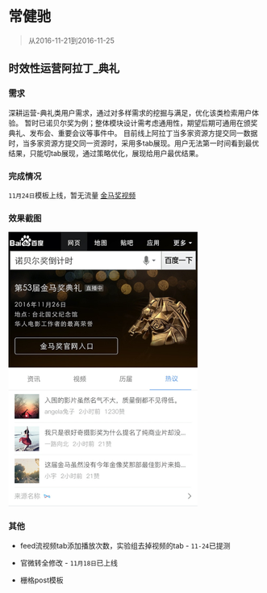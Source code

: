 # 常健驰

> 从2016-11-21到2016-11-25

## 时效性运营阿拉丁_典礼

### 需求

深耕运营-典礼类用户需求，通过对多样需求的挖掘与满足，优化该类检索用户体验。
暂时已诺贝尔奖为例；整体模块设计需考虑通用性，期望后期可通用在颁奖典礼、发布会、重要会议等事件中。
目前线上阿拉丁当多家资源方提交同一数据时，当多家资源方提交同一资源时，采用多tab展现。用户无法第一时间看到最优结果，只能切tab展现，通过策略优化，展现给用户最优结果。

### 完成情况

`11月24日`模板上线，暂无流量 [金马奖视频](http://cp01-ala-fe-5.epc.baidu.com:8003/s?word=%E9%87%91%E9%A9%AC%E5%A5%96%E8%A7%86%E9%A2%91&wiseus=10.103.69.35&sid=111399)

### 效果截图 

<img src="./img/v_changjianchi/sxx.png" width="375">

### 其他

* feed流视频tab添加播放次数，实验组去掉视频的tab - `11-24`已提测

* 官微转全修改 - `11月18日`已上线

* 栅格post模板
